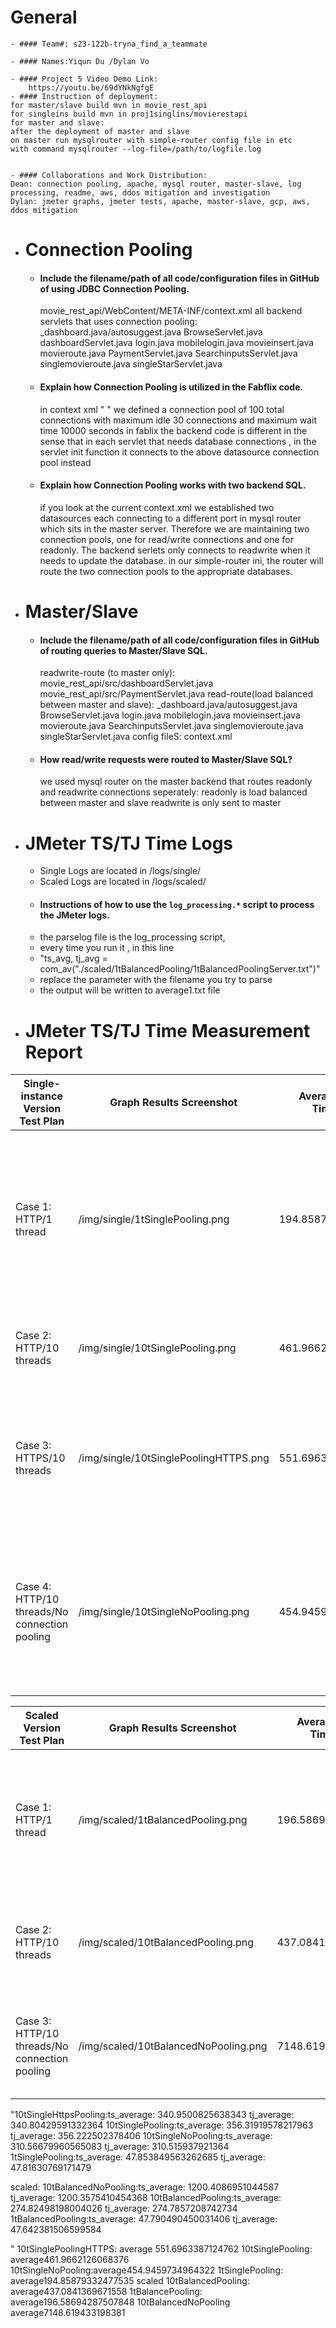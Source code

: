 # General

    - #### Team#: s23-122b-tryna_find_a_teammate

    - #### Names:Yiqun Du /Dylan Vo

    - #### Project 5 Video Demo Link:
        https://youtu.be/69dYNkNgfgE
    - #### Instruction of deployment:
    for master/slave build mvn in movie_rest_api
    for singleins build mvn in proj1singlins/movierestapi
    for master and slave:
    after the deployment of master and slave
    on master run mysqlrouter with simple-router config file in etc
    with command mysqlrouter --log-file=/path/to/logfile.log
    

    - #### Collaborations and Work Distribution:
    Dean: connection pooling, apache, mysql router, master-slave, log processing, readme, aws, ddos mitigation and investigation
    Dylan: jmeter graphs, jmeter tests, apache, master-slave, gcp, aws, ddos mitigation
- # Connection Pooling

  - #### Include the filename/path of all code/configuration files in GitHub of using JDBC Connection Pooling.

    movie_rest_api/WebContent/META-INF/context.xml
    all backend servlets that uses connection pooling:
    \_dashboard.java/autosuggest.java
    BrowseServlet.java
    dashboardServlet.java
    login.java
    mobilelogin.java
    movieinsert.java
    movieroute.java
    PaymentServlet.java
    SearchinputsServlet.java
    singlemovieroute.java
    singleStarServlet.java

  - #### Explain how Connection Pooling is utilized in the Fabflix code.

    in context xml
    " <Resource name="jdbc/moviedb"
              auth="Container"
              driverClassName="com.mysql.cj.jdbc.Driver"
              factory="org.apache.tomcat.jdbc.pool.DataSourceFactory"
              maxTotal="100" maxIdle="30" maxWaitMillis="10000"
              type="javax.sql.DataSource"
              username="**"
              password="*****"
              url="jdbc:mysql://localhost:3306/moviedb?allowMultiQueries=true&amp;autoReconnect=true&amp;allowPublicKeyRetrieval=true&amp;useSSL=false&amp;cachePrepStmts=true"/>
    "
    we defined a connection pool of 100 total connections with maximum idle 30 connections and maximum wait time 10000 seconds
    in fablix the backend code is different in the sense that in each servlet that needs database connections , in the servlet init function it connects to the above datasource connection pool instead

  - #### Explain how Connection Pooling works with two backend SQL.
    if you look at the current context.xml
    we established two datasources each connecting to a different port in mysql router which sits in the master server.
    Therefore we are maintaining two connection pools, one for read/write connections and one for readonly.
    The backend serlets only connects to readwrite when it needs to update the database.
    in our simple-router ini, the router will route the two connection pools to the appropriate databases.

- # Master/Slave

  - #### Include the filename/path of all code/configuration files in GitHub of routing queries to Master/Slave SQL.

    readwrite-route (to master only):
    movie_rest_api/src/dashboardServlet.java
    movie_rest_api/src/PaymentServlet.java
    read-route(load balanced between master and slave):
    \_dashboard.java/autosuggest.java
    BrowseServlet.java
    login.java
    mobilelogin.java
    movieinsert.java
    movieroute.java
    SearchinputsServlet.java
    singlemovieroute.java
    singleStarServlet.java
    config fileS:
    context.xml

  - #### How read/write requests were routed to Master/Slave SQL?
    we used mysql router on the master backend
    that routes readonly and readwrite connections seperately:
    readonly is load balanced between master and slave
    readwrite is only sent to master

- # JMeter TS/TJ Time Logs
 
  - Single Logs are located in /logs/single/
  - Scaled Logs are located in /logs/scaled/
  - #### Instructions of how to use the `log_processing.*` script to process the JMeter logs.
  - the parselog file is the log_processing script, 
  - every time you run it , in this line 
  - "ts_avg, tj_avg = com_av("./scaled/1tBalancedPooling/1tBalancedPoolingServer.txt")"
  - replace the parameter with the filename you try to parse
  - the output will be written to average1.txt file 

- # JMeter TS/TJ Time Measurement Report

| **Single-instance Version Test Plan**         | **Graph Results Screenshot** | **Average Query Time(ms)** | **Average Search Servlet Time(ms)** | **Average JDBC Time(ms)** | **Analysis** |
| --------------------------------------------- | ---------------------------- | -------------------------- | ----------------------------------- | ------------------------- | ------------ |
| Case 1: HTTP/1 thread                         | /img/single/1tSinglePooling.png   | 194.85879332477535                         | 47.853849563262685                                  | 47.81630769171479                        | with a single thread there's not much traffic to make a difference in query time,or ts or tj compared to scaled version        |
| Case 2: HTTP/10 threads                       | /img/single/10tSinglePooling.png   | 461.9662126068376                         | 356.31919578217963                                  | 356.222502378406                        | increased traffic led to an increase of Query time, ts and tj           |
| Case 3: HTTPS/10 threads                      | /img/single/10tSinglePoolingHTTPS.png   | 551.6963387124762                         | 340.9500825638343                                  | 340.80429591332364                        |Https is slightly slower compared to http in everything probably due to the overhead of encryption           |
| Case 4: HTTP/10 threads/No connection pooling | /img/single/10tSingleNoPooling.png   | 454.9459734964322                         | 310.56679960565083                                  | 310.515937921364                        | surprisingly with no connection pooling there no much difference with with connection pooling in the single instance case           |

| **Scaled Version Test Plan**                  | **Graph Results Screenshot** | **Average Query Time(ms)** | **Average Search Servlet Time(ms)** | **Average JDBC Time(ms)** | **Analysis** |
| --------------------------------------------- | ---------------------------- | -------------------------- | ----------------------------------- | ------------------------- | ------------ |
| Case 1: HTTP/1 thread                         | /img/scaled/1tBalancedPooling.png   | 196.58694287507848                         | 47.790490450031406                                  | 47.642381506599584                        | with 1 thread the scaled version is slightly slower than single instance , due to the overhead of communication between the servers        |
| Case 2: HTTP/10 threads                       | /img/scaled/10tBalancedPooling.png   | 437.0841369671558                         | 274.82498198004026                                  | 274.7857208742734                        | with 10 threads we can see an obvious improment of query time, ts and tj compared to single instance     |
| Case 3: HTTP/10 threads/No connection pooling | /img/scaled/10tBalancedNoPooling.png   | 7148.619433198381                         | 1200.4086951044587                                  | 1200.3575410454368                        |without connection pooling the scaled version is falling aprt as tj and ts takes around 1200 ms

"10tSingleHttpsPooling:ts_average: 340.9500825638343 tj_average: 340.80429591332364
10tSinglePooling:ts_average: 356.31919578217963 tj_average: 356.222502378406
10tSingleNoPooling:ts_average: 310.56679960565083 tj_average: 310.515937921364
1tSinglePooling:ts_average: 47.853849563262685 tj_average: 47.81630769171479

scaled:
10tBalancedNoPooling:ts_average: 1200.4086951044587 tj_average: 1200.3575410454368
10tBalancedPooling:ts_average: 274.82498198004026 tj_average: 274.7857208742734
1tBalancedPooling:ts_average: 47.790490450031406 tj_average: 47.642381506599584

"
10tSinglePoolingHTTPS: average 551.6963387124762
10tSinglePooling: average461.9662126068376
10tSingleNoPooling:average454.9459734964322
1tSinglePooling: average194.85879332477535
scaled
10tBalancedPooling: average437.0841369671558
1tBalancePooling: average196.58694287507848
10tBalancedNoPooling average7148.619433198381
